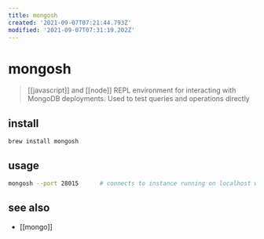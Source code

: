 ```yaml
---
title: mongosh
created: '2021-09-07T07:21:44.793Z'
modified: '2021-09-07T07:31:19.202Z'
---
```


# mongosh

> [[javascript]] and [[node]] REPL environment for interacting with MongoDB deployments. Used to test queries and operations directly

## install

`brew install mongosh`

## usage

```sh
mongosh --port 28015      # connects to instance running on localhost with a non-default port
```

## see also
 
- [[mongo]]
